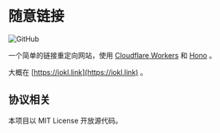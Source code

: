 # 随意链接

![GitHub](https://img.shields.io/github/license/Lifeni/road)

一个简单的链接重定向网站，使用 [Cloudflare Workers](https://developers.cloudflare.com/workers/) 和 [Hono](https://hono.dev/) 。

大概在 [https://iokl.link](https://iokl.link) 。

## 协议相关

本项目以 MIT License 开放源代码。
